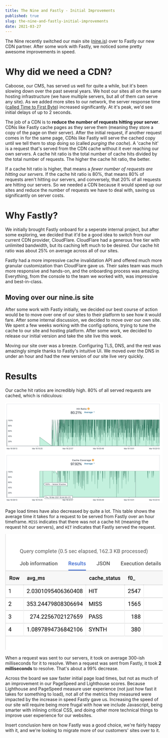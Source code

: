 ```yaml
---
title: The Nine and Fastly - Initial Improvements
published: true
slug: the-nine-and-fastly-initial-improvements
date: 2021-03-27
---
```


The Nine recently switched our main site ([nine.is](https://nine.is/)) over to Fastly our new CDN partner. After some work with Fastly, we noticed some pretty awesome improvements in speed.

# Why did we need a CDN?

Caboose, our CMS, has served us well for quite a while, but it's been slowing down over the past several years. We host our sites all on the same hosting infrastructure (we have multiple servers, but all of them can serve any site). As we added more sites to our network, the server response time ([called Time to First Byte](https://web.dev/time-to-first-byte/)) increased significantly. At it's peak, we'd see initial delays of up to 2 seconds.

The job of a CDN is to **reduce the number of requests hitting your server**. CDNs like Fastly cache pages as they serve them (meaning they store a copy of the page on their server). After the initial request, if another request comes in for the same page, CDNs like Fastly will serve the cached copy until we tell them to stop doing so (called _purging the cache_). A 'cache hit' is a request that's served from the CDN cache without it ever reaching our own servers. A cache hit ratio is the total number of cache hits divided by the total number of requests. The higher the cache hit ratio, the better.

If a cache hit ratio is higher, that means a _fewer number of requests are hitting our servers_. If the cache hit ratio is 80%, that means 80% of requests aren't hitting our servers, and conversely, that 20% of all requests are hitting our servers. So we needed a CDN because it would speed up our sites and reduce the number of requests we have to deal with, saving us significantly on server costs.

# Why Fastly?

We initially brought Fastly onboard for a seperate internal project, but after some exploring, we decided that it'd be a good idea to switch from our current CDN provider, CloudFlare. CloudFlare had a generous free tier with unlimited bandwidth, but its caching left much to be desired. Our cache hit ratio was about 25% on average across all of our sites.

Fastly had a more impressive cache invalidation API and offered much more granular customization than CloudFlare gave us. Their sales team was much more responsive and hands-on, and the onboarding process was amazing. Everything, from the console to the team we worked with, was impressive and best-in-class.

## Moving over our nine.is site

After some work with Fastly initially, we decided our best course of action would be to move over one of our sites to their platform to see how it would fare. After some internal discussion, we decided to move over our own site. We spent a few weeks working with the config options, trying to tune the cache to our site and hosting platform. After some work, we decided to release our initial version and take the site live this week.

Moving our site over was a breeze. Configuring TLS, DNS, and the rest was amazingly simple thanks to Fastly's intuitive UI. We moved over the DNS in under an hour and had the new version of our site live very quickly.

# Results

Our cache hit ratios are incredibly high. 80% of all served requests are cached, which is ridiculous:

![A graph of our cache hit ratios. The first graph shoes an average of 80.21% cache hit ratio, and the second graph shows a 97.92 cache coverage. Both are averages over a week timespan.](../images/fastly-cache-hit-ratio.png)

Page load times have also decreased by quite a lot. This table shows the average time it takes for a request to be served from Fastly over an hour timeframe. `MISS` indicates that there was not a cache hit (meaning the request hit our servers), and `HIT` indicates that Fastly served the request.

![The results of a query on log data. Cache hits resolved in 2ms on average, and cache misses resolved in 353ms on average.](../images/fastly-speed-table.png)

When a request was sent to our servers, it took on average 300-ish milliseconds for it to resolve. When a request was sent from Fastly, it took **2 milliseconds** to resolve. That's about a 99% decrease.

Across the board we saw faster initial page load times, but not as much of an improvement in our PageSpeed and Lighthouse scores. Because Lighthouse and PageSpeed measure user experience (not just how fast it takes for something to load), not all of the metrics they measured were impacted by the increase in speed Fastly gave us. Increasing the speed of our site will require being more frugal with how we include Javascript, being smarter with inlining critical CSS, and doing other more technical things to improve user experience for our websites.

Insert conclusion here on how Fastly was a good choice, we're fairly happy with it, and we're looking to migrate more of our customers' sites over to it.
